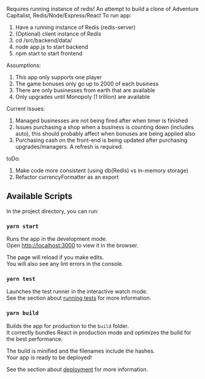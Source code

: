 Requires running instance of redis!
An attempt to build a clone of Adventure Capitalist, Redis/Node/Express/React
To run app:

1. Have a running instance of Redis (redis-server)
2. (Optional) client instance of Redis
3. cd /src/backend/data/
4. node app.js to start backend
5. npm start to start frontend

Assumptions:

1. This app only supports one player
2. The game bonuses only go up to 2000 of each business
3. There are only businesses from earth that are available
4. Only upgrades until Monopoly (1 trillion) are available

Current Issues:

1. Managed businesses are not being fired after when timer is finished
2. Issues purchasing a shop when a business is counting down (includes auto), this should probably affect when bonuses are being applied also
3. Purchasing cash on the front-end is being updated after purchasing upgrades/managers. A refresh is required.

toDo:

1. Make code more consistent (using db(Redis) vs in-memory storage)
2. Refactor currencyFormatter as an export

## Available Scripts

In the project directory, you can run:

### `yarn start`

Runs the app in the development mode.<br />
Open [http://localhost:3000](http://localhost:3000) to view it in the browser.

The page will reload if you make edits.<br />
You will also see any lint errors in the console.

### `yarn test`

Launches the test runner in the interactive watch mode.<br />
See the section about [running tests](https://facebook.github.io/create-react-app/docs/running-tests) for more information.

### `yarn build`

Builds the app for production to the `build` folder.<br />
It correctly bundles React in production mode and optimizes the build for the best performance.

The build is minified and the filenames include the hashes.<br />
Your app is ready to be deployed!

See the section about [deployment](https://facebook.github.io/create-react-app/docs/deployment) for more information.
